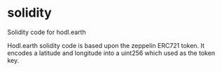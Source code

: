 # solidity
Solidity code for hodl.earth

Hodl.earth solidity code is based upon the zeppelin ERC721 token. 
It encodes a latitude and longitude into a uint256 which used as the token key.


